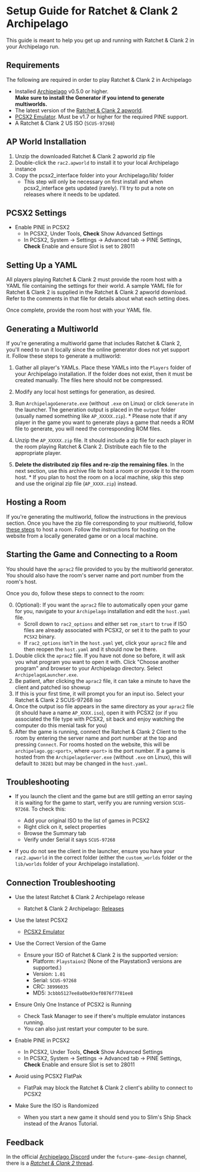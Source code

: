 # Setup Guide for Ratchet & Clank 2 Archipelago

This guide is meant to help you get up and running with Ratchet & Clank 2 in your Archipelago run.

## Requirements

The following are required in order to play Ratchet & Clank 2 in Archipelago

- Installed [Archipelago](https://github.com/ArchipelagoMW/Archipelago/releases) v0.5.0 or higher.\
   **Make sure to install the Generator if you intend to generate multiworlds.**
- The latest version of the [Ratchet & Clank 2 apworld](https://github.com/evilwb/APRac2/releases).
- [PCSX2 Emulator](https://pcsx2.net/downloads/). Must be v1.7 or higher for the required PINE support.
- A Ratchet & Clank 2 US ISO (`SCUS-97268`)

## AP World Installation

1. Unzip the downloaded Ratchet & Clank 2 apworld zip file
2. Double-click the `rac2.apworld` to install it to your local Archipelago instance
3. Copy the pcsx2_interface folder into your Archipelago/lib/ folder
   - This step will only be necessary on first install and when pcsx2_interface gets updated (rarely). I'll try to put a note on releases where it needs to be updated.

## PCSX2 Settings
- Enable PINE in PCSX2
  - In PCSX2, Under Tools, **Check** Show Advanced Settings
  - In PCSX2, System -> Settings -> Advanced tab -> PINE Settings,
    **Check** Enable and ensure Slot is set to 28011

## Setting Up a YAML

All players playing Ratchet & Clank 2 must provide the room host with a YAML file containing the settings for their world.
A sample YAML file for Ratchet & Clank 2 is supplied in the Ratchet & Clank 2 apworld download. Refer to the comments in that file for details about what each setting does.

Once complete, provide the room host with your YAML file.

## Generating a Multiworld

If you're generating a multiworld game that includes Ratchet & Clank 2, you'll need to run it locally since the online
generator does not yet support it. Follow these steps to generate a multiworld:

1. Gather all player's YAMLs. Place these YAMLs into the `Players` folder of your Archipelago installation. If the
   folder does not exist, then it must be created manually. The files here should not be compressed.

2. Modify any local host settings for generation, as desired.

3. Run `ArchipelagoGenerate.exe` (without `.exe` on Linux) or click `Generate` in the launcher. The generation output
   is placed in the `output` folder (usually named something like `AP_XXXXX.zip`). \* Please note that if any player in the game you want to generate plays a game that needs a ROM file to generate,
   you will need the corresponding ROM files.

4. Unzip the `AP_XXXXX.zip` file. It should include a zip file for each player in the room playing Ratchet & Clank 2. Distribute each file to the appropriate player.

5. **Delete the distributed zip files and re-zip the remaining files**. In the next section, use this archive file to
   host a room or provide it to the room host. \* If you plan to host the room on a local machine, skip this step and use the original zip file (`AP_XXXX.zip`) instead.

## Hosting a Room

If you're generating the multiworld, follow the instructions in the previous section.
Once you have the zip file corresponding to your multiworld, follow [these steps](https://archipelago.gg/tutorial/Archipelago/setup/en#hosting-an-archipelago-server) to host a room.
Follow the instructions for hosting on the website from a locally generated game or on a local machine.

## Starting the Game and Connecting to a Room

You should have the `aprac2` file provided to you by the multiworld generator. You should also have the room's server
name and port number from the room's host.

Once you do, follow these steps to connect to the room:

0. (Optional): If you want the `aprac2` file to automatically open your game for you, navigate to your `Archipelago` installation and edit the `host.yaml` file.
   - Scroll down to `rac2_options` and either set `rom_start` to `true` if ISO files are already associated with PCSX2, or set it to the path to your `PCSX2` binary.
   - If `rac2_options` isn't in the `host.yaml` yet, click your `aprac2` file and then reopen the `host.yaml` and it should now be there.
1. Double click the `aprac2` file. If you have not done so before, it will ask you what program you want to open it with.
   Click "Choose another program" and browser to your Archipelago directory. Select `ArchipelagoLauncher.exe`.
2. Be patient, after clicking the `aprac2` file, it can take a minute to have the client and patched iso showup
3. If this is your first time, it will prompt you for an input iso. Select your Ratchet & Clank 2 SCUS-97268 iso
4. Once the output iso file appears in the same directory as your `aprac2` file (it should have a name `AP_XXXX.iso`), open it with PCSX2 (or if you associated the file type with PCSX2, sit back and enjoy watching the computer do this menial task for you)
5. After the game is running, connect the Ratchet & Clank 2 Client to the room by entering the server name and port number at the top and pressing `Connect`.
   For rooms hosted on the website, this will be `archipelago.gg:<port>`, where `<port>` is the port number.
   If a game is hosted from the `ArchipelagoServer.exe` (without `.exe` on Linux), this will default to `38281` but may be changed in the `host.yaml`.

## Troubleshooting

- If you launch the client and the game but are still getting an error saying it is waiting for the game to start, verify you are running version `SCUS-97268`. To check this:

  - Add your original ISO to the list of games in PCSX2
  - Right click on it, select properties
  - Browse the Summary tab
  - Verify under Serial it says `SCUS-97268`

- If you do not see the client in the launcher, ensure you have your `rac2.apworld` in the correct folder (either the `custom_worlds` folder or the
  `lib/worlds` folder of your Archipelago installation).

## Connection Troubleshooting

- Use the latest Ratchet & Clank 2 Archipelago release

  - Ratchet & Clank 2 Archipelago: [Releases](https://github.com/evilwb/APRac2/releases)

- Use the latest PCSX2

  - [PCSX2 Emulator](https://pcsx2.net/downloads/)

- Use the Correct Version of the Game

  - Ensure your ISO of Ratchet & Clank 2 is the supported version:
    - Platform: `Playstaion2` (None of the Playstation3 versions are supported.)
    - Version: `1.01`
    - Serial: `SCUS-97268`
    - CRC: `38996035`
    - MD5: `3cbbb5127ee8a0be93ef0876f7781ee8`

- Ensure Only One Instance of PCSX2 is Running
  - Check Task Manager to see if there's multiple emulator instances running.
  - You can also just restart your computer to be sure.

- Enable PINE in PCSX2
  - In PCSX2, Under Tools, **Check** Show Advanced Settings
  - In PCSX2, System -> Settings -> Advanced tab -> PINE Settings,
    **Check** Enable and ensure Slot is set to 28011

- Avoid using PCSX2 FlatPak
  - FlatPak may block the Ratchet & Clank 2 client's ability to connect to PCSX2

- Make Sure the ISO is Randomized
  - When you start a new game it should send you to Slim's Ship Shack instead of the Aranos Tutorial.

## Feedback

In the official [Archipelago Discord](https://discord.com/invite/8Z65BR2) under the `future-game-design` channel, there is a [_Ratchet & Clank 2_ thread]().
